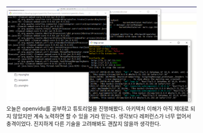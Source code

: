 ![image.png](./image.png)
오늘은 openvidu를 공부하고 튜토리얼을 진행해봤다.
아키텍처 이해가 아직 제대로 되지 않았지만 계속 노력하면 할 수 있을 거라 믿는다.
생각보다 레퍼런스가 너무 없어서 충격이었다.
진지하게 다른 기술을 고려해봐도 괜찮지 않을까 생각한다.
